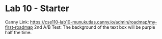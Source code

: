 # Lab 10 - Starter
Canny Link: https://cse110-lab10-munukutlas.canny.io/admin/roadmap/my-first-roadmap
2nd A/B Test: The background of the text box will be purple half the time.
